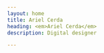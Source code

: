 ```yaml
---
layout: home
title: Ariel Cerda
heading: <em>Ariel Cerda</em>
description: Digital designer

---
```


